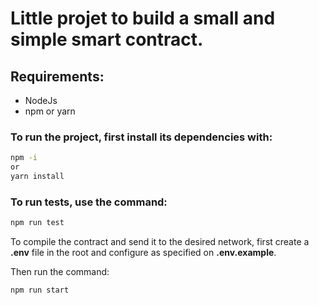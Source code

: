 # Little projet to build a small and simple smart contract.

## Requirements:

* NodeJs
* npm or yarn

### To run the project, first install its dependencies with: 
~~~bash
npm -i
or
yarn install
~~~

### To run tests, use the command:

```bash
npm run test
```

To compile the contract and send it to the desired network, first create a **.env** file in the root and configure as specified on __.env.example__.

Then run the command:

```bash
npm run start
```
